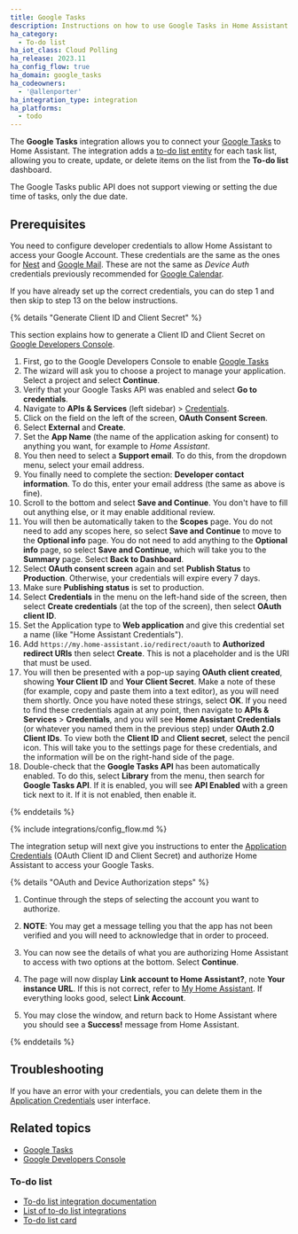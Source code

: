 ```yaml
---
title: Google Tasks
description: Instructions on how to use Google Tasks in Home Assistant.
ha_category:
  - To-do list
ha_iot_class: Cloud Polling
ha_release: 2023.11
ha_config_flow: true
ha_domain: google_tasks
ha_codeowners:
  - '@allenporter'
ha_integration_type: integration
ha_platforms:
  - todo
---
```


The **Google Tasks** integration allows you to connect your [Google Tasks](https://support.google.com/tasks/answer/7675772) to Home Assistant. The integration adds a [to-do list entity](/integrations/todo) for
each task list, allowing you to create, update, or delete items on the list from the **To-do list** dashboard.

<div class='note'>

The Google Tasks public API does not support viewing or setting the due time of tasks, only the due date.

</div>

## Prerequisites

You need to configure developer credentials to allow Home Assistant to access your Google Account.
These credentials are the same as the ones for [Nest](/integrations/nest) and [Google Mail](/integrations/google_mail).
These are not the same as *Device Auth* credentials previously recommended for [Google Calendar](/integrations/google).

If you have already set up the correct credentials, you can do step 1 and then skip to step 13 on the below instructions.

{% details "Generate Client ID and Client Secret" %}

This section explains how to generate a Client ID and Client Secret on
[Google Developers Console](https://console.cloud.google.com/apis/library/tasks.googleapis.com).

1. First, go to the Google Developers Console to enable [Google Tasks](https://console.cloud.google.com/apis/library/tasks.googleapis.com)
2. The wizard will ask you to choose a project to manage your application. Select a project and select **Continue**.
3. Verify that your Google Tasks API was enabled and select **Go to credentials**.
4. Navigate to **APIs & Services** (left sidebar) > [Credentials](https://console.cloud.google.com/apis/credentials).
5. Click on the field on the left of the screen, **OAuth Consent Screen**.
6. Select **External** and **Create**.
7. Set the **App Name** (the name of the application asking for consent) to anything you want, for example to *Home Assistant*.
8. You then need to select a **Support email**. To do this, from the dropdown menu, select your email address.
9. You finally need to complete the section: **Developer contact information**. To do this, enter your email address (the same as above is fine).
10. Scroll to the bottom and select **Save and Continue**. You don't have to fill out anything else, or it may enable additional review.
11. You will then be automatically taken to the **Scopes** page. You do not need to add any scopes here, so select **Save and Continue** to move to the **Optional info** page. You do not need to add anything to the **Optional info** page, so select **Save and Continue**, which will take you to the **Summary** page. Select **Back to Dashboard**.
12. Select **OAuth consent screen** again and set **Publish Status** to **Production**. Otherwise, your credentials will expire every 7 days.
13. Make sure **Publishing status** is set to production.
14. Select **Credentials** in the menu on the left-hand side of the screen, then select **Create credentials** (at the top of the screen), then select **OAuth client ID**.
15. Set the Application type to **Web application** and give this credential set a name (like "Home Assistant Credentials").
16. Add `https://my.home-assistant.io/redirect/oauth` to **Authorized redirect URIs** then select **Create**. This is not a placeholder and is the URI that must be used.
17. You will then be presented with a pop-up saying **OAuth client created**, showing **Your Client ID** and **Your Client Secret**. Make a note of these (for example, copy and paste them into a text editor), as you will need them shortly. Once you have noted these strings, select **OK**. If you need to find these credentials again at any point, then navigate to **APIs & Services** > **Credentials**, and you will see **Home Assistant Credentials** (or whatever you named them in the previous step) under **OAuth 2.0 Client IDs**. To view both the **Client ID** and **Client secret**, select the pencil icon. This will take you to the settings page for these credentials, and the information will be on the right-hand side of the page.
18. Double-check that the **Google Tasks API** has been automatically enabled. To do this, select **Library** from the menu, then search for **Google Tasks API**. If it is enabled, you will see **API Enabled** with a green tick next to it. If it is not enabled, then enable it.

{% enddetails %}

{% include integrations/config_flow.md %}

The integration setup will next give you instructions to enter the [Application Credentials](/integrations/application_credentials/) (OAuth Client ID and Client Secret) and authorize Home Assistant to access your Google Tasks.

{% details "OAuth and Device Authorization steps" %}

1. Continue through the steps of selecting the account you want to authorize.

2. **NOTE**: You may get a message telling you that the app has not been verified and you will need to acknowledge that in order to proceed.

3. You can now see the details of what you are authorizing Home Assistant to access with two options at the bottom. Select **Continue**.

4. The page will now display **Link account to Home Assistant?**, note **Your instance URL**. If this is not correct, refer to [My Home Assistant](/integrations/my). If everything looks good, select **Link Account**.

5. You may close the window, and return back to Home Assistant where you should see a **Success!** message from Home Assistant.

{% enddetails %}

## Troubleshooting

If you have an error with your credentials, you can delete them in the [Application Credentials](/integrations/application_credentials/) user interface.

## Related topics

- [Google Tasks](https://support.google.com/tasks/answer/7675772)
- [Google Developers Console](https://console.cloud.google.com/apis/library/tasks.googleapis.com)

### To-do list

- [To-do list integration documentation](/integrations/todo)
- [List of to-do list integrations](/integrations/#to-do-list)
- [To-do list card](/dashboards/todo-list/)
